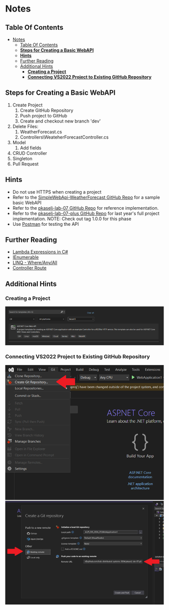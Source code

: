 # Notes

## Table Of Contents

- [Notes](#notes)
	- [Table Of Contents](#table-of-contents)
	- [**Steps for Creating a Basic WebAPI**](#steps-for-creating-a-basic-webapi)
	- [**Hints**](#hints)
	- [Further Reading](#further-reading)
	- [Additional Hints](#additional-hints)
		- [**Creating a Project**](#creating-a-project)
		- [**Connecting VS2022 Project to Existing GitHub Repository**](#connecting-vs2022-project-to-existing-github-repository)


## **Steps for Creating a Basic WebAPI**

1. Create Project
   1. Create GitHub Repository
   2. Push project to GitHub
   3. Create and checkout new branch 'dev'
2. Delete Files:
   1. WeatherForecast.cs
   2. Controllers\WeateherForecastController.cs
3. Model
   1. Add fields
4. CRUD Controller
5. Singleton
6. Pull Request

## **Hints**

- Do not use HTTPS when creating a project
- Refer to the [SimpleWebApi-WeatherForecast GitHub Repo](https://github.com/fesb-distributed-systems-2024/SimpleWebApi-WeatherForecast) for a sample basic WebAPI
- Refer to the [pkaselj-lab-07 GitHub Repo](https://github.com/fesb-distributed-systems-2024/pkaselj-lab-07) for reference implementation.
- Refer to the [pkaselj-lab-07-plus GitHub Repo](https://github.com/fesb-distributed-systems-2024/pkasel-lab-07-plus) for last year's full project implementation. NOTE: Check out tag 1.0.0 for this phase
- Use [Postman](https://www.postman.com/) for testing the API

## Further Reading
- [Lambda Expressions in C#](https://www.c-sharpcorner.com/UploadFile/bd6c67/lambda-expressions-in-C-Sharp/)
- [IEnumerable](https://www.c-sharpcorner.com/UploadFile/0c1bb2/ienumerable-interface-in-C-Sharp/)
- [LINQ - Where/Any/All](https://stackoverflow.com/questions/25510430/how-to-select-items-from-ienumerable)
- [Controller Route](https://learn.microsoft.com/en-us/aspnet/web-api/overview/web-api-routing-and-actions/routing-in-aspnet-web-api)

## Additional Hints

### **Creating a Project**

![web-api-project](./web-api-project.PNG)

### **Connecting VS2022 Project to Existing GitHub Repository**

![add-remote-1](./add-remote-1.PNG)
![add-remote-2](./add-remote-2.PNG)

